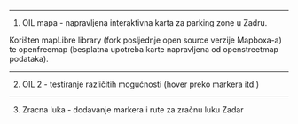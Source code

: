 ****
1) OIL mapa - napravljena interaktivna karta za parking zone u Zadru.
  
  Korišten mapLibre library (fork posljednje open source verzije Mapboxa-a) 
  te openfreemap (besplatna upotreba karte napravljena od openstreetmap podataka).

****
2) OIL 2 - testiranje različitih mogućnosti (hover preko markera itd.)

****
3) Zracna luka - dodavanje markera i rute za zračnu luku Zadar
